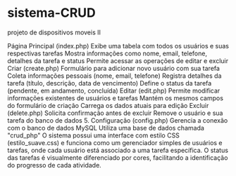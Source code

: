# sistema-CRUD
projeto de dispositivos moveis II


Página Principal (index.php)
Exibe uma tabela com todos os usuários e suas respectivas tarefas
Mostra informações como nome, email, telefone, detalhes da tarefa e status
Permite acessar as operações de editar e excluir
Criar (create.php)
Formulário para adicionar novo usuário com sua tarefa
Coleta informações pessoais (nome, email, telefone)
Registra detalhes da tarefa (título, descrição, data de vencimento)
Define o status da tarefa (pendente, em andamento, concluída)
Editar (edit.php)
Permite modificar informações existentes de usuários e tarefas
Mantém os mesmos campos do formulário de criação
Carrega os dados atuais para edição
Excluir (delete.php)
Solicita confirmação antes de excluir
Remove o usuário e sua tarefa do banco de dados
5. Configuração (config.php)
Gerencia a conexão com o banco de dados MySQL
Utiliza uma base de dados chamada "crud_php"
O sistema possui uma interface com estilo CSS (estilo_suave.css) e funciona como um gerenciador simples de usuários e tarefas, onde cada usuário está associado a uma tarefa específica. O status das tarefas é visualmente diferenciado por cores, facilitando a identificação do progresso de cada atividade.

   
